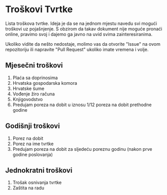 # Troškovi Tvrtke
Lista troškova tvrtke. Ideja je da se na jednom mjestu navedu svi mogući troškovi uz pojašnjenje. S obzirom da takav dokument nije moguće pronaći online, pravimo svoj i dajemo ga javno na uvid svima zainteresiranima. 

Ukoliko vidite da nešto nedostaje, molimo vas da otvorite "Issue" na ovom repozitoriju ili napravite "Pull Request" ukoliko imate vremena i volje. 

## Mjesečni troškovi 
1. Plaća sa doprinosima
2. Hrvatska gospodarska komora 
3. Hrvatske šume
4. Vođenje žiro računa
5. Knjigovodstvo
6. Predujam poreza na dobit u iznosu 1/12 poreza na dobit prethodne godine

## Godišnji troškovi 
1. Porez na dobit
2. Porez na ime tvrtke
3. Predujam poreza na dobit za sljedeću poreznu godinu (nakon prve godine poslovanja)

## Jednokratni troškovi 
1. Trošak osnivanja tvrtke 
2. Zaštita na radu
